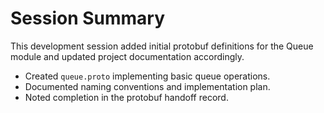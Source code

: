 <!-- file: SESSION_SUMMARY.md -->
<!-- version: 1.0.0 -->
<!-- guid: d04a0da1-d83c-4e27-b5e7-2c6d99a1ec0b -->

# Session Summary

This development session added initial protobuf definitions for the Queue module and updated project documentation accordingly.

- Created `queue.proto` implementing basic queue operations.
- Documented naming conventions and implementation plan.
- Noted completion in the protobuf handoff record.
